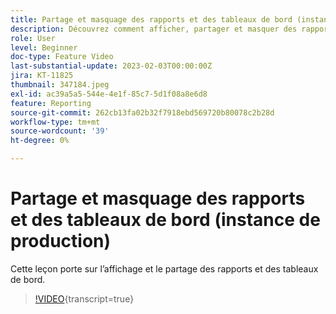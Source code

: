 ```yaml
---
title: Partage et masquage des rapports et des tableaux de bord (instance de production)
description: Découvrez comment afficher, partager et masquer des rapports et des tableaux de bord.
role: User
level: Beginner
doc-type: Feature Video
last-substantial-update: 2023-02-03T00:00:00Z
jira: KT-11825
thumbnail: 347184.jpeg
exl-id: ac39a5a5-544e-4e1f-85c7-5d1f08a8e6d8
feature: Reporting
source-git-commit: 262cb13fa02b32f7918ebd569720b80078c2b28d
workflow-type: tm+mt
source-wordcount: '39'
ht-degree: 0%

---
```


# Partage et masquage des rapports et des tableaux de bord (instance de production)

Cette leçon porte sur l’affichage et le partage des rapports et des tableaux de bord.

>[!VIDEO](https://video.tv.adobe.com/v/3431544/?learn=on&captions=fre_fr){transcript=true}
